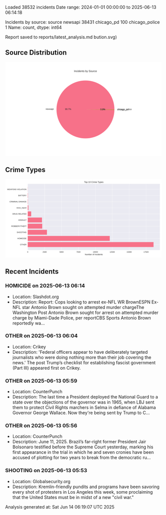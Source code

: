 
Loaded 38532 incidents
Date range: 2024-01-01 00:00:00 to 2025-06-13 06:14:18

Incidents by source:
source
newsapi           38431
chicago_pd          100
chicago_police        1
Name: count, dtype: int64

Report saved to reports/latest_analysis.md
bution.svg)

## Source Distribution
![Source Distribution](images/source_distribution.svg)

## Crime Types
![Crime Types](images/crime_types.svg)

## Recent Incidents

### HOMICIDE on 2025-06-13 06:14
- Location: Slashdot.org
- Description: Report: Cops looking to arrest ex-NFL WR BrownESPN Ex-NFL star Antonio Brown sought on attempted murder chargeThe Washington Post Antonio Brown sought for arrest on attempted murder charge by Miami-Dade Police, per reportCBS Sports Antonio Brown reportedly wa…


### OTHER on 2025-06-13 06:04
- Location: Crikey
- Description: 'Federal officers appear to have deliberately targeted journalists who were doing nothing more than their job covering the news.'
The post Trump’s checklist for establishing fascist government (Part III) appeared first on Crikey.


### OTHER on 2025-06-13 05:59
- Location: CounterPunch
- Description: The last time a President deployed the National Guard to a state over the objections of the governor was in 1965, when LBJ sent them to protect Civil Rights marchers in Selma in defiance of Alabama Governor George Wallace. Now they're being sent by Trump to C…


### OTHER on 2025-06-13 05:56
- Location: CounterPunch
- Description: June 11, 2025. Brazil’s far-right former President Jair Bolsonaro testified before the Supreme Court yesterday, marking his first appearance in the trial in which he and seven cronies have been accused of plotting for two years to break from the democratic ru…


### SHOOTING on 2025-06-13 05:53
- Location: Globalsecurity.org
- Description: Kremlin-friendly pundits and programs have been savoring every shot of protesters in Los Angeles this week, some proclaiming that the United States must be in midst of a new "civil war."

Analysis generated at: Sat Jun 14 06:19:07 UTC 2025
